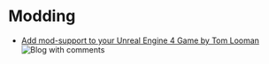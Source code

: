 # Modding

+ [Add mod-support to your Unreal Engine 4 Game by Tom Looman](http://www.tomlooman.com/add-mod-support-to-your-unreal-engine-4-game/) ![Blog with comments](https://img.shields.io/badge/blog-comments-yellow.svg)
